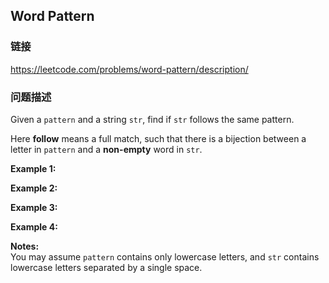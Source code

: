 ## Word Pattern  
### 链接  
https://leetcode.com/problems/word-pattern/description/  
### 问题描述
Given a `pattern` and a string `str`, find if `str` follows the same pattern.

Here **follow** means a full match, such that there is a bijection between a letter in `pattern` and a **non-empty** word in `str`.

**Example 1:**

**Example 2:**

**Example 3:**

**Example 4:**

**Notes:**<br />
You may assume `pattern` contains only lowercase letters, and `str` contains lowercase letters separated by a single space.
